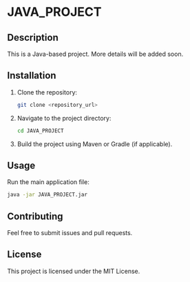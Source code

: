 
# JAVA_PROJECT

## Description
This is a Java-based project. More details will be added soon.

## Installation
1. Clone the repository:
   ```sh
   git clone <repository_url>
   ```
2. Navigate to the project directory:
   ```sh
   cd JAVA_PROJECT
   ```
3. Build the project using Maven or Gradle (if applicable).

## Usage
Run the main application file:
```sh
java -jar JAVA_PROJECT.jar
```

## Contributing
Feel free to submit issues and pull requests.

## License
This project is licensed under the MIT License.

